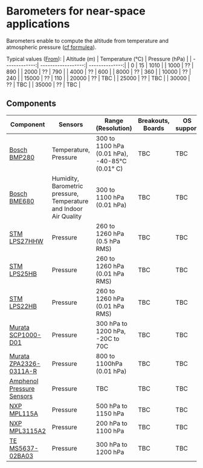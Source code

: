 # Barometers for near-space applications

Barometers enable to compute the altitude from temperature and atmospheric pressure ([cf formulea](https://en.wikipedia.org/wiki/Pressure_altitude)).

Typical values ([From](https://www.engineeringtoolbox.com/air-altitude-pressure-d_462.html)):
| Altitude (m)    | Temperature (°C) | Pressure (hPa) |
| -------------:| ------------------:| --------------:|
| 0     |  15 | 1010 |
| 1000  |  ?? | 890  |
| 2000  |  ?? | 790  |
| 4000  |  ?? | 600 |
| 8000  |  ?? | 360 |
| 10000 |  ?? | 240 |
| 15000 |  ?? | 110 |
| 20000 |  ?? | TBC |
| 25000 |  ?? | TBC |
| 30000 |  ?? | TBC |
| 35000 |  ?? | TBC |

## Components
| Component     | Sensors | Range (Resolution) | Breakouts, Boards      | OS support    | Status  |
| ------------- | ------- | ------------------- | ---------------------- | ------------- | ----- |
| [Bosch BMP280](https://www.bosch-sensortec.com/products/environmental-sensors/pressure-sensors/pressure-sensors-bmp280-1.html) | Temperature, Pressure| 300 to 1100 hPa (0.01 hPa), -40-85°C (0.01° C)| TBC | TBC | Active |
| [Bosch BME680](https://cdn.sparkfun.com/assets/8/a/1/c/f/BME680-Datasheet.pdf) | Humidity, Barometric pressure, Temperature and Indoor Air Quality| 300 to 1100 hPa (0.01 hPa)| TBC | TBC | Active |
| [STM LPS27HHW](https://www.st.com/en/mems-and-sensors/lps27hhw.html) | Pressure | 260 to 1260 hPa (0.5 hPa RMS) | TBC | TBC | Active |
| [STM LPS25HB](https://www.st.com/en/mems-and-sensors/lps25hb.html) | Pressure | 260 to 1260 hPa (0.01 hPa RMS) | TBC | TBC | Active |
| [STM LPS22HB](https://www.st.com/en/mems-and-sensors/lps22hb.html) | Pressure | 260 to 1260 hPa (0.01 hPa RMS) | TBC | TBC | Active |
| [Murata SCP1000-D01](https://www.sparkfun.com/products/retired/8161) | Pressure | 300 hPa to 1200 hPa, -20C to 70C | TBC | TBC | Obsolete |
| [Murata ZPA2326-0311A-R](https://www.murata.com/en-eu/products/productdetail?partno=ZPA2326-0311A-R) | Pressure | 800 to 1100hPa (0.01 hPa) | TBC | TBC | Active |
| [Amphenol Pressure Sensors](https://www.amphenol-sensors.com/en/mems-pressure-sensors) | Pressure | TBC| TBC | TBC | Active |
| [NXP MPL115A](https://www.nxp.com/products/sensors/pressure-sensors/barometric-pressure-15-to-115-kpa/50-to-115kpa-absolute-digital-pressure-sensor:MPL115A) | Pressure | 500 hPa to 1150 hPa| TBC | TBC | Active |
| [NXP MPL3115A2](https://www.nxp.com/products/sensors/pressure-sensors/barometric-pressure-15-to-115-kpa/20-to-110-kpa-absolute-digital-pressure-sensor:MPL3115A2) | Pressure | 200 hPa to 1100 hPa| TBC | TBC | Active |
| [TE MS5637-02BA03](https://cdn.sparkfun.com/assets/1/1/d/b/e/MS5637_Datasheet.pdf) | Pressure | 300 hPa to 1200 hPa| TBC | TBC | Active |
